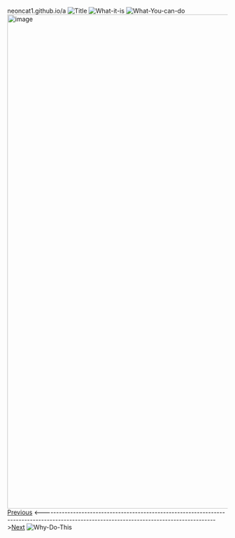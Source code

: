 neoncat1.github.io/a
![Title](https://github.com/user-attachments/assets/8d694465-3481-4a23-93d8-dfde47700cac)
![What-it-is](https://github.com/user-attachments/assets/e5bd1716-c966-4e28-970d-c4d3ab610a7e)
![What-You-can-do](https://github.com/user-attachments/assets/34987082-0b45-4920-a341-9d13c4b00670)
<img width="1130" alt="image" src="https://github.com/user-attachments/assets/b447b516-d2f7-457c-a58c-c0939b2a30d1" />
[Previous]() <------------------------------------------------------------------------------------------------------------------------------------------->[Next](/b)
![Why-Do-This](https://github.com/user-attachments/assets/256480e5-4a46-493c-b060-ef33f14fe7aa)
